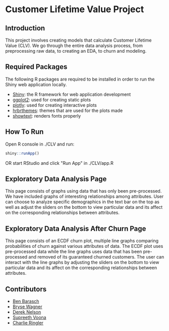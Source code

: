# Customer Lifetime Value Project

## Introduction

This project involves creating models that calculate Customer Lifetime Value (CLV). We go through the entire data analysis process, from preprocessing raw data, to creating an EDA, to churn and modeling.

## Required Packages

The following R packages are required to be installed in order to run the Shiny web application locally.

- [Shiny](https://shiny.rstudio.com/): the R framework for web application development
- [ggplot2](https://ggplot2.tidyverse.org/): used for creating static plots
- [plotly](https://plotly.com/r/): used for creating interactive plots
- [hrbrthemes](https://github.com/hrbrmstr/hrbrthemes): themes that are used for the plots made
- [showtext](https://cran.rstudio.com/web/packages/showtext/vignettes/introduction.html): renders fonts properly

## How To Run

Open R console in ./CLV and run:

```R
shiny::runApp()
```

OR start RStudio and click "Run App" in ./CLV/app.R

## Exploratory Data Analysis Page

This page consists of graphs using data that has only been pre-processed. We have included graphs of interesting relationships among attributes. User can choose to analyze specific demographics in the text bar on the top as well as adjust the sliders on the bottom to view particular data and its affect on the corresponding relationships between attributes.

## Exploratory Data Analysis After Churn Page

This page consists of an ECDF churn plot, multiple line graphs comparing probabilities of churn against various attributes of data. The ECDF plot uses pre-processed data while the line graphs uses data that has been pre-processed and removed of its guaranteed churned customers. The user can interact with the line graphs by adjusting the sliders on the bottom to view particular data and its affect on the corresponding relationships between attributes.

## Contributors

- [Ben Barasch](https://github.com/orgs/CSE5915-Team/people/bbarasch)
- [Bryse Wagner](https://github.com/orgs/CSE5915-Team/people/bryse1225)
- [Derek Nelson](https://github.com/orgs/CSE5915-Team/people/Megaden44)
- [Supreeth Voona](https://github.com/orgs/CSE5915-Team/people/supreethvoona)
- [Charlie Ringler](https://github.com/orgs/CSE5915-Team/people/Pike1z)
